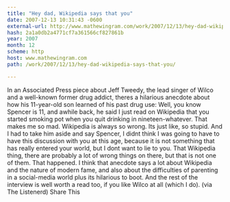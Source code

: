 ```yaml
---
title: "Hey dad, Wikipedia says that you"
date: 2007-12-13 10:31:43 -0600
external-url: http://www.mathewingram.com/work/2007/12/13/hey-dad-wikipedia-says-that-you/
hash: 2a1a0db2a4771cf7a361566cf827861b
year: 2007
month: 12
scheme: http
host: www.mathewingram.com
path: /work/2007/12/13/hey-dad-wikipedia-says-that-you/

---
```


In an Associated Press piece about Jeff Tweedy, the lead singer of Wilco and a well-known former drug addict, theres a hilarious anecdote about how his 11-year-old son learned of his past drug use:  Well, you know Spencer is 11, and awhile back, he said I just read on Wikipedia that you started smoking pot when you quit drinking in nineteen-whatever. That makes me so mad. Wikipedia is always so wrong. Its just like, so stupid.   And I had to take him aside and say Spencer, I didnt think I was going to have to have this discussion with you at this age, because it is not something that has really entered your world, but I dont want to lie to you.   That Wikipedia thing, there are probably a lot of wrong things on there, but that is not one of them. That happened.  I think that anecdote says a lot about Wikipedia and the nature of modern fame, and also about the difficulties of parenting in a social-media world  plus its hilarious to boot. And the rest of the interview is well worth a read too, if you like Wilco at all (which I do).   (via The Listenerd)  Share This

